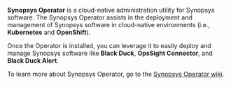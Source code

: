 **Synopsys Operator** is a cloud-native administration utility for Synopsys software.  The Synopsys Operator assists in the deployment and management of Synopsys software in cloud-native environments (i.e., **Kubernetes** and **OpenShift**). 

Once the Operator is installed, you can leverage it to easily deploy and manage Synopsys software like **Black Duck**, **OpsSight Connector**, and **Black Duck Alert**.

To learn more about Synopsys Operator, go to the [Synopsys Operator wiki](https://github.com/blackducksoftware/synopsys-operator/wiki).

